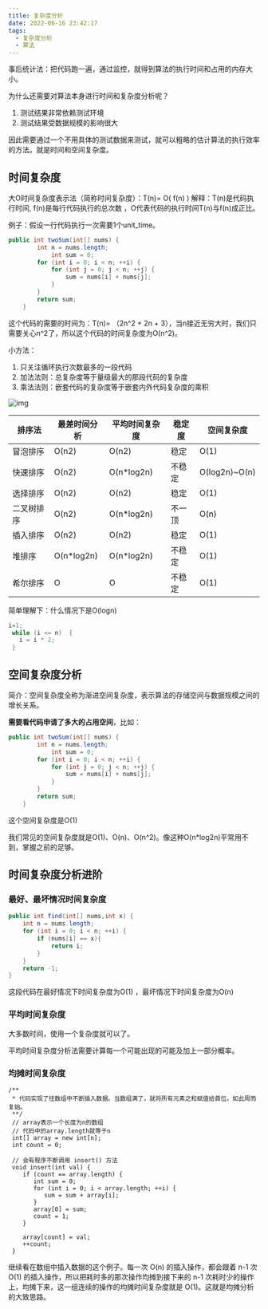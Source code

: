 ```yaml
---
title: 复杂度分析
date: 2022-06-16 23:42:17
tags:
  - 复杂度分析
  - 算法
---
```


事后统计法：把代码跑一遍，通过监控，就得到算法的执行时间和占用的内存大小。

为什么还需要对算法本身进行时间和复杂度分析呢？

1. 测试结果非常依赖测试环境
2. 测试结果受数据规模的影响很大

因此需要通过一个不用具体的测试数据来测试，就可以粗略的估计算法的执行效率的方法。就是时间和空间复杂度。

## 时间复杂度

大O时间复杂度表示法（简称时间复杂度）：T(n)= O( f(n) ) 解释：T(n)是代码执行时间, f(n)是每行代码执行的总次数 ，O代表代码的执行时间T(n)与f(n)成正比。

例子：假设一行代码执行一次需要1个unit_time。

```java
public int twoSum(int[] nums) {
        int n = nums.length;
  			int sum = 0;
        for (int i = 0; i < n; ++i) {
            for (int j = 0; j < n; ++j) {
                sum = nums[i] + nums[j];
            }
        }
        return sum;
    }
```

这个代码的需要的时间为：T(n)= （2n^2 + 2n + 3），当n接近无穷大时，我们只需要关心n^2了，所以这个代码的时间复杂度为O(n^2)。

小方法：

1. 只关注循环执行次数最多的一段代码
2. 加法法则：总复杂度等于量级最大的那段代码的复杂度
3. 乘法法则：嵌套代码的复杂度等于嵌套内外代码复杂度的乘积

![img](https://img-blog.csdnimg.cn/20210414152828324.png?x-oss-process=image/watermark,type_ZmFuZ3poZW5naGVpdGk,shadow_10,text_aHR0cHM6Ly9ibG9nLmNzZG4ubmV0L3R6enQwMQ==,size_16,color_FFFFFF,t_70)

| 排序法     | 最差时间分析 | 平均时间复杂度 | 稳定度 | 空间复杂度    |
| ---------- | ------------ | -------------- | ------ | ------------- |
| 冒泡排序   | O(n2)        | O(n2)          | 稳定   | O(1)          |
| 快速排序   | O(n2)        | O(n*log2n)     | 不稳定 | O(log2n)~O(n) |
| 选择排序   | O(n2)        | O(n2)          | 稳定   | O(1)          |
| 二叉树排序 | O(n2)        | O(n*log2n)     | 不一顶 | O(n)          |
| 插入排序   | O(n2)        | O(n2)          | 稳定   | O(1)          |
| 堆排序     | O(n*log2n)   | O(n*log2n)     | 不稳定 | O(1)          |
| 希尔排序   | O            | O              | 不稳定 | O(1)          |



简单理解下：什么情况下是O(logn)

```java
i=1;
 while (i <= n)  {
   i = i * 2;
 }
```



## 空间复杂度分析

简介：空间复杂度全称为渐进空间复杂度，表示算法的存储空间与数据规模之间的增长关系。

**需要看代码申请了多大的占用空间**，比如：

```java
public int twoSum(int[] nums) {
        int n = nums.length;
  			int sum = 0;
        for (int i = 0; i < n; ++i) {
            for (int j = 0; j < n; ++j) {
                sum = nums[i] + nums[j];
            }
        }
        return sum;
    }
```

这个空间复杂度是O(1)

我们常见的空间复杂度就是O(1)、O(n)、O(n^2)。像这种O(n*log2n)平常用不到，掌握之前的足够。



## 时间复杂度分析进阶

### 最好、最坏情况时间复杂度

```java
public int find(int[] nums,int x) {
    int n = nums.length;
    for (int i = 0; i < n; ++i) {
        if (nums[i] == x){
            return i;
        }
    }
    return -1;
}
```

这段代码在最好情况下时间复杂度为O(1) ，最坏情况下时间复杂度为O(n)

### 平均时间复杂度

大多数时间，使用一个复杂度就可以了。

平均时间复杂度分析法需要计算每一个可能出现的可能及加上一部分概率。

### 均摊时间复杂度

```
/**
 * 代码实现了往数组中不断插入数据。当数组满了，就将所有元素之和赋值给首位。如此周而复始。
 **/
 // array表示一个长度为n的数组
 // 代码中的array.length就等于n
 int[] array = new int[n];
 int count = 0;
 
 // 会有程序不断调用 insert() 方法
 void insert(int val) {
    if (count == array.length) {
       int sum = 0;
       for (int i = 0; i < array.length; ++i) {
          sum = sum + array[i];
       }
       array[0] = sum;
       count = 1;
    }

    array[count] = val;
    ++count;
 }

```

继续看在数组中插入数据的这个例子。每一次 O(n) 的插入操作，都会跟着 n-1 次 O(1) 的插入操作，所以把耗时多的那次操作均摊到接下来的 n-1 次耗时少的操作上，均摊下来，这一组连续的操作的均摊时间复杂度就是 O(1)。这就是均摊分析的大致思路。
